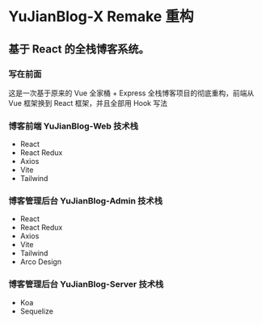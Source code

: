 # YuJianBlog-X Remake 重构 

## 基于 React 的全栈博客系统。

### 写在前面

这是一次基于原来的 Vue 全家桶 + Express 全栈博客项目的彻底重构，前端从 Vue 框架换到 React 框架，并且全部用 Hook 写法

### 博客前端 YuJianBlog-Web 技术栈

- React
- React Redux
- Axios
- Vite
- Tailwind

### 博客管理后台 YuJianBlog-Admin 技术栈

- React
- React Redux
- Axios
- Vite
- Tailwind
- Arco Design

### 博客管理后台 YuJianBlog-Server 技术栈

- Koa
- Sequelize